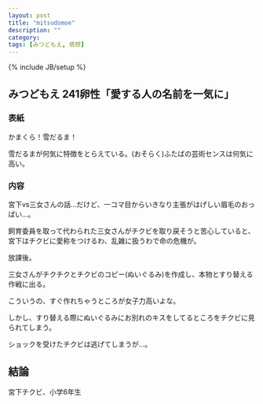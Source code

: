 ```yaml
---
layout: post
title: "mitsudomoe"
description: ""
category: 
tags: [みつどもえ, 感想]
---
```

{% include JB/setup %}

## みつどもえ 241卵性「愛する人の名前を一気に」

### 表紙

かまくら！雪だるま！

雪だるまが何気に特徴をとらえている。(おそらく)ふたばの芸術センスは何気に高い。

### 内容

宮下vs三女さんの話…だけど、一コマ目からいきなり主張がはげしい眉毛のおっぱい…。

飼育委員を取って代わられた三女さんがチクビを取り戻そうと苦心していると、宮下はチクビに愛称をつけるわ、乱雑に扱うわで命の危機が。

放課後。

三女さんがチクチクとチクビのコピー(ぬいぐるみ)を作成し、本物とすり替える作戦に出る。

こういうの、すぐ作れちゃうところが女子力高いよな。

しかし、すり替える際にぬいぐるみにお別れのキスをしてるところをチクビに見られてしまう。

ショックを受けたチクビは逃げてしまうが…。

## 結論

宮下チクビ、小学6年生